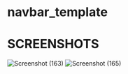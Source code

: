 # navbar_template

# SCREENSHOTS

![Screenshot (163)](https://github.com/user-attachments/assets/95473bda-df95-4e1a-b821-f772ecbafa1d)
![Screenshot (165)](https://github.com/user-attachments/assets/d8204281-5540-4b24-841d-57c0c5c5e8e4)
